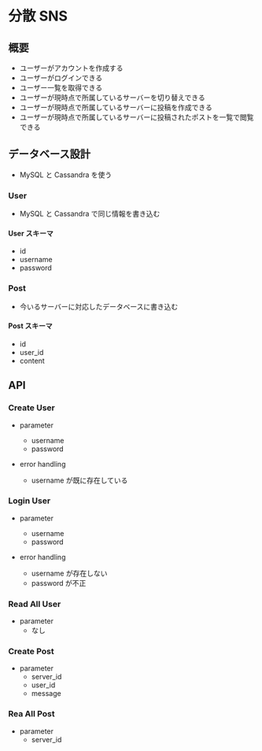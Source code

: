 # 分散 SNS

## 概要

- ユーザーがアカウントを作成する
- ユーザーがログインできる
- ユーザー一覧を取得できる
- ユーザーが現時点で所属しているサーバーを切り替えできる
- ユーザーが現時点で所属しているサーバーに投稿を作成できる
- ユーザーが現時点で所属しているサーバーに投稿されたポストを一覧で閲覧できる

## データベース設計

- MySQL と Cassandra を使う

### User

- MySQL と Cassandra で同じ情報を書き込む

#### User スキーマ

- id
- username
- password

### Post

- 今いるサーバーに対応したデータベースに書き込む

#### Post スキーマ

- id
- user_id
- content

## API

### Create User

- parameter

  - username
  - password

- error handling
  - username が既に存在している

### Login User

- parameter

  - username
  - password

- error handling
  - username が存在しない
  - password が不正

### Read All User

- parameter
  - なし

### Create Post

- parameter
  - server_id
  - user_id
  - message

### Rea All Post

- parameter
  - server_id
